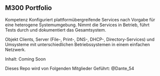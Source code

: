 ## M300 Portfolio
Kompetenz
Konfiguriert plattformübergreifende Services nach Vorgabe für eine heterogene Systemumgebung. Nimmt die Services in Betrieb, führt Tests durch und dokumentiert das Gesamtsystem.

Objekt
Clients, Server (File-, Print-, DNS-, DHCP-, Directory-Services) und Umsysteme mit unterschiedlichen Betriebssystemen in einem einfachen Netzwerk.

Inhalt: 
Coming Soon 

Dieses Repo wird von Folgenden Mitglieder Geführt:
@Dante_54

